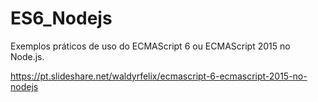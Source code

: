 # ES6_Nodejs
Exemplos práticos de uso do ECMAScript 6 ou ECMAScript 2015 no Node.js.

https://pt.slideshare.net/waldyrfelix/ecmascript-6-ecmascript-2015-no-nodejs
